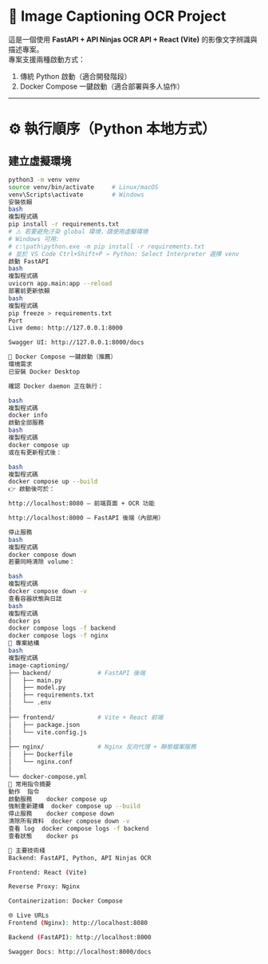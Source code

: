<!-- # 執行順序

## 建立虛擬環境:

python3 -m venv venv
source venv/bin/activate # Linux/macOS
或 venv\Scripts\activate # Windows

## 安裝依賴:

pip install -r requirements.txt (global 可能汙染環境)
c:\path\python.exe -m pip install -r requirements.txt (建議區域在虛擬環境，ctrl+shift+p 打開 python select interpreter 確認)

## 啟動 FastAPI:

uvicorn app.main:app --reload

## python 部屬前建議執行:

pip freeze > requirements.txt

## port:

live demo: http://127.0.0.1:8000
swagger ui: http://127.0.0.1:8000/docs -->

# 🧠 Image Captioning OCR Project

這是一個使用 **FastAPI + API Ninjas OCR API + React (Vite)** 的影像文字辨識與描述專案。  
專案支援兩種啟動方式：

1. 傳統 Python 啟動（適合開發階段）
2. Docker Compose 一鍵啟動（適合部署與多人協作）

---

# ⚙️ 執行順序（Python 本地方式）

## 建立虛擬環境

```bash
python3 -m venv venv
source venv/bin/activate     # Linux/macOS
venv\Scripts\activate        # Windows
安裝依賴
bash
複製程式碼
pip install -r requirements.txt
# ⚠️ 若要避免汙染 global 環境，請使用虛擬環境
# Windows 可用:
# c:\path\python.exe -m pip install -r requirements.txt
# 並於 VS Code Ctrl+Shift+P → Python: Select Interpreter 選擇 venv
啟動 FastAPI
bash
複製程式碼
uvicorn app.main:app --reload
部署前更新依賴
bash
複製程式碼
pip freeze > requirements.txt
Port
Live demo: http://127.0.0.1:8000

Swagger UI: http://127.0.0.1:8000/docs

🐳 Docker Compose 一鍵啟動（推薦）
環境需求
已安裝 Docker Desktop

確認 Docker daemon 正在執行：

bash
複製程式碼
docker info
啟動全部服務
bash
複製程式碼
docker compose up
或在有更新程式後：

bash
複製程式碼
docker compose up --build
👉 啟動後可於：

http://localhost:8080 — 前端頁面 + OCR 功能

http://localhost:8000 — FastAPI 後端（內部用）

停止服務
bash
複製程式碼
docker compose down
若要同時清除 volume：

bash
複製程式碼
docker compose down -v
查看容器狀態與日誌
bash
複製程式碼
docker ps
docker compose logs -f backend
docker compose logs -f nginx
📁 專案結構
bash
複製程式碼
image-captioning/
├── backend/             # FastAPI 後端
│   ├── main.py
│   ├── model.py
│   ├── requirements.txt
│   └── .env
│
├── frontend/            # Vite + React 前端
│   ├── package.json
│   └── vite.config.js
│
├── nginx/               # Nginx 反向代理 + 靜態檔案服務
│   ├── Dockerfile
│   └── nginx.conf
│
└── docker-compose.yml
🚀 常用指令摘要
動作	指令
啟動服務	docker compose up
強制重新建構	docker compose up --build
停止服務	docker compose down
清除所有資料	docker compose down -v
查看 log	docker compose logs -f backend
查看狀態	docker ps

🧩 主要技術棧
Backend: FastAPI, Python, API Ninjas OCR

Frontend: React (Vite)

Reverse Proxy: Nginx

Containerization: Docker Compose

🌐 Live URLs
Frontend (Nginx): http://localhost:8080

Backend (FastAPI): http://localhost:8000

Swagger Docs: http://localhost:8000/docs
```
